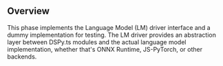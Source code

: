 ## Overview
This phase implements the Language Model (LM) driver interface and a dummy implementation for testing. The LM driver provides an abstraction layer between DSPy.ts modules and the actual language model implementation, whether that's ONNX Runtime, JS-PyTorch, or other backends.
